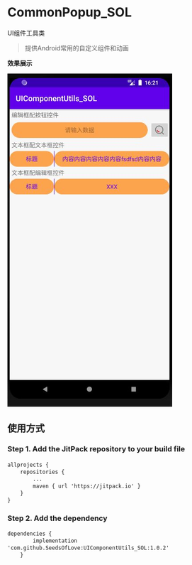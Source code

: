 # CommonPopup_SOL
UI组件工具类

>提供Android常用的自定义组件和动画

**效果展示**

![1.jpg](./img/1.jpg)

## 使用方式
### Step 1. Add the JitPack repository to your build file
```
allprojects {
    repositories {
        ...
        maven { url 'https://jitpack.io' }
    }
}
```
### Step 2. Add the dependency
```
dependencies {
        implementation 'com.github.SeedsOfLove:UIComponentUtils_SOL:1.0.2'
	}
```





















